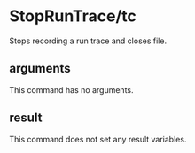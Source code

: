 # StopRunTrace/tc

Stops recording a run trace and closes file.

## arguments

This command has no arguments.

## result

This command does not set any result variables.
